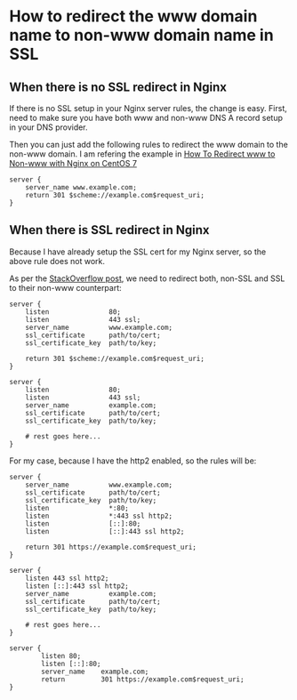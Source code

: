 # How to redirect the www domain name to non-www domain name in SSL

## When there is no SSL redirect in Nginx

If there is no SSL setup in your Nginx server rules, the change is easy.  First, need to make sure you have both www and non-www DNS A record setup in your DNS provider.

Then you can just add the following rules to redirect the www domain to the non-www domain.  I am refering the example in [How To Redirect www to Non-www with Nginx on CentOS 7 ](https://www.digitalocean.com/community/tutorials/how-to-redirect-www-to-non-www-with-nginx-on-centos-7)

```
server {
    server_name www.example.com;
    return 301 $scheme://example.com$request_uri;
}
```


## When there is SSL redirect in Nginx

Because I have already setup the SSL cert for my Nginx server, so the above rule does not work.  

As per the [StackOverflow post](https://stackoverflow.com/questions/7947030/nginx-no-www-to-www-and-www-to-no-www), we need to redirect both, non-SSL and SSL to their non-www counterpart:

```
server {
    listen               80;
    listen               443 ssl;
    server_name          www.example.com;
    ssl_certificate      path/to/cert;
    ssl_certificate_key  path/to/key;

    return 301 $scheme://example.com$request_uri;
}

server {
    listen               80;
    listen               443 ssl;
    server_name          example.com;
    ssl_certificate      path/to/cert;
    ssl_certificate_key  path/to/key;

    # rest goes here...
}

```

For my case, because I have the http2 enabled, so the rules will be:

```
server {
    server_name          www.example.com;
    ssl_certificate      path/to/cert;
    ssl_certificate_key  path/to/key;
    listen               *:80;
    listen               *:443 ssl http2;
    listen               [::]:80;
    listen               [::]:443 ssl http2;

    return 301 https://example.com$request_uri;
}

server {
    listen 443 ssl http2;
    listen [::]:443 ssl http2;
    server_name          example.com;
    ssl_certificate      path/to/cert;
    ssl_certificate_key  path/to/key;

    # rest goes here...
}

server {
        listen 80;
        listen [::]:80;
        server_name    example.com;
        return         301 https://example.com$request_uri;
}

```